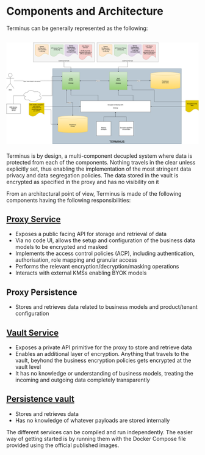 # Components and Architecture

Terminus can be generally represented as the following:

## ![General Diagran](./general.png)

Terminus is by design, a multi-component decupled system where data is protected from each of the components.
Nothing travels in the clear unless explicitly set, thus enabling the implementation of the most stringent data privacy and data segregation policies. The data stored in the vault is encrypted as specified in the proxy and has no visibility on it

From an architectural point of view, Terminus is made of the following components having the following responsibilities:

## [Proxy Service](./proxy)

- Exposes a public facing API for storage and retrieval of data
- Via no code UI, allows the setup and configuration of the business data models to be encrypted and masked
- Implements the access control policies (ACP), including authentication, authorisation, role mapping and granular access
- Performs the relevant encryption/decryption/masking operations
- Interacts with external KMSs enabling BYOK models


## Proxy Persistence

- Stores and retrieves data related to business models and product/tenant configuration


## [Vault Service](./vaultservice)

- Exposes a private API primitive for the proxy to store and retrieve data
- Enables an additional layer of encryption. Anything that travels to the vault, beyhond the business encryption policies gets encrypted at the vault level
- It has no knowledge or understanding of business models, treating the incoming and outgoing data completely transparently

## [Persistence vault](./vault)

- Stores and retrieves data
- Has no knowledge of whatever payloads are stored internally

The different services can be compiled and run independently. The easier way of getting started is by running them with the Docker Compose file provided using the official published images.

